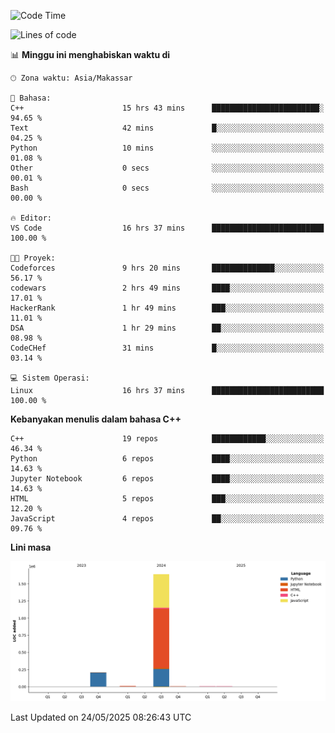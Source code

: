 <!--START_SECTION:waka-->
![Code Time](http://img.shields.io/badge/Code%20Time-228%20hrs%2052%20mins-blue)

![Lines of code](https://img.shields.io/badge/Sejak%20Hello%20World%20aku%20telah%20menulis-1.9%20million%20baris%20kode-blue)

📊 **Minggu ini menghabiskan waktu di** 

```text
🕑︎ Zona waktu: Asia/Makassar

💬 Bahasa: 
C++                      15 hrs 43 mins      ████████████████████████░   94.65 % 
Text                     42 mins             █░░░░░░░░░░░░░░░░░░░░░░░░   04.25 % 
Python                   10 mins             ░░░░░░░░░░░░░░░░░░░░░░░░░   01.08 % 
Other                    0 secs              ░░░░░░░░░░░░░░░░░░░░░░░░░   00.01 % 
Bash                     0 secs              ░░░░░░░░░░░░░░░░░░░░░░░░░   00.00 % 

🔥 Editor: 
VS Code                  16 hrs 37 mins      █████████████████████████   100.00 % 

🐱‍💻 Proyek: 
Codeforces               9 hrs 20 mins       ██████████████░░░░░░░░░░░   56.17 % 
codewars                 2 hrs 49 mins       ████░░░░░░░░░░░░░░░░░░░░░   17.01 % 
HackerRank               1 hr 49 mins        ███░░░░░░░░░░░░░░░░░░░░░░   11.01 % 
DSA                      1 hr 29 mins        ██░░░░░░░░░░░░░░░░░░░░░░░   08.98 % 
CodeCHef                 31 mins             █░░░░░░░░░░░░░░░░░░░░░░░░   03.14 % 

💻 Sistem Operasi: 
Linux                    16 hrs 37 mins      █████████████████████████   100.00 % 
```

**Kebanyakan menulis dalam bahasa C++** 

```text
C++                      19 repos            ████████████░░░░░░░░░░░░░   46.34 % 
Python                   6 repos             ████░░░░░░░░░░░░░░░░░░░░░   14.63 % 
Jupyter Notebook         6 repos             ████░░░░░░░░░░░░░░░░░░░░░   14.63 % 
HTML                     5 repos             ███░░░░░░░░░░░░░░░░░░░░░░   12.20 % 
JavaScript               4 repos             ██░░░░░░░░░░░░░░░░░░░░░░░   09.76 % 
```



**Lini masa**

![Lines of Code chart](https://raw.githubusercontent.com/yusuf601/yusuf601/main/assets/bar_graph.png)


 Last Updated on 24/05/2025 08:26:43 UTC
<!--END_SECTION:waka-->
